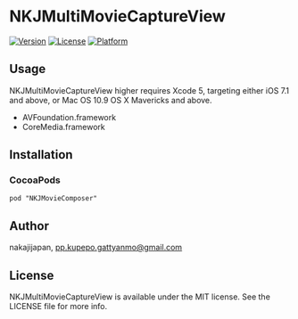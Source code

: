 # NKJMultiMovieCaptureView

[![Version](https://img.shields.io/cocoapods/v/NKJMultiMovieCaptureView.svg?style=flat)](http://cocoadocs.org/docsets/NKJMultiMovieCaptureView)
[![License](https://img.shields.io/cocoapods/l/NKJMultiMovieCaptureView.svg?style=flat)](http://cocoadocs.org/docsets/NKJMultiMovieCaptureView)
[![Platform](https://img.shields.io/cocoapods/p/NKJMultiMovieCaptureView.svg?style=flat)](http://cocoadocs.org/docsets/NKJMultiMovieCaptureView)

## Usage

NKJMultiMovieCaptureView higher requires Xcode 5, targeting either iOS 7.1 and above, or Mac OS 10.9 OS X Mavericks and above.

* AVFoundation.framework
* CoreMedia.framework

## Installation

### CocoaPods

```
pod "NKJMovieComposer"
```


## Author

nakajijapan, pp.kupepo.gattyanmo@gmail.com

## License

NKJMultiMovieCaptureView is available under the MIT license. See the LICENSE file for more info.

